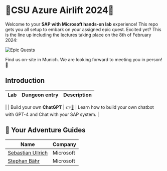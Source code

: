 # 🌌CSU Azure Airlift 2024📎

Welcome to your **SAP with Microsoft hands-on lab** experience! This repo gets you all setup to embark on your assigned epic quest. Excited yet? This is the line up including the lectures taking place on the 8th of February 2024:

![Epic Quests](./img/agenda.png)

Find us on-site in Munich. We are looking forward to meeting you in person! 🤝

## Introduction

| Lab             | Dungeon entry  | Description |
| ---------------- | -------- | -------- |
|
| Build your own **ChatGPT** | 👉[🧙](./3-build-your-own-chatgpt/README.md) | Learn how to build your own chatbot with GPT-4 and Chat with your SAP system. |



## 🚸 Your Adventure Guides

| Name             | Company  |
| ---------------- | -------- |
| [Sebastian Ullrich](https://www.linkedin.com/in/sebastian-ullrich-677b36168/)  | Microsoft |
| [Stephan Bähr](https://www.linkedin.com/in/stephan-b%C3%A4hr-53b9a8116/)    | Microsoft |

